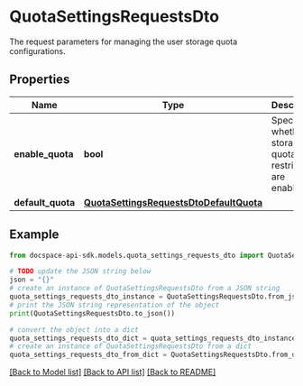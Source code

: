 # QuotaSettingsRequestsDto
The request parameters for managing the user storage quota configurations.

## Properties

Name | Type | Description | Notes
------------ | ------------- | ------------- | -------------
**enable_quota** | **bool** | Specifies whether the storage quota restrictions are enabled. | [optional] 
**default_quota** | [**QuotaSettingsRequestsDtoDefaultQuota**](QuotaSettingsRequestsDtoDefaultQuota.md) |  | 

## Example

```python
from docspace-api-sdk.models.quota_settings_requests_dto import QuotaSettingsRequestsDto

# TODO update the JSON string below
json = "{}"
# create an instance of QuotaSettingsRequestsDto from a JSON string
quota_settings_requests_dto_instance = QuotaSettingsRequestsDto.from_json(json)
# print the JSON string representation of the object
print(QuotaSettingsRequestsDto.to_json())

# convert the object into a dict
quota_settings_requests_dto_dict = quota_settings_requests_dto_instance.to_dict()
# create an instance of QuotaSettingsRequestsDto from a dict
quota_settings_requests_dto_from_dict = QuotaSettingsRequestsDto.from_dict(quota_settings_requests_dto_dict)
```
[[Back to Model list]](../README.md#documentation-for-models) [[Back to API list]](../README.md#documentation-for-api-endpoints) [[Back to README]](../README.md)


